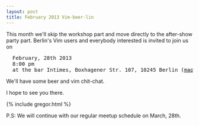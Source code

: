 ```yaml
---
layout: post
title: February 2013 Vim-beer-lin
---
```


This month we'll skip the workshop part and move directly to the after-show
party part. Berlin's Vim users and everybody interested is invited to join us on

<pre>
  February, 28th 2013
  8:00 pm
  at the bar Intimes, Boxhagener Str. 107, 10245 Berlin (<a href="http://goo.gl/maps/a4oqk">map</a>)</pre>

We'll have some beer and vim chit-chat.

I hope to see you there.


{% include gregor.html %}


P.S: We will continue with our regular meetup schedule on March, 28th.
